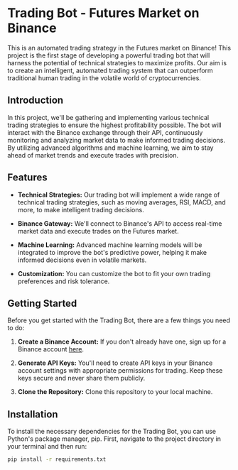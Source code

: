 # Trading Bot - Futures Market on Binance

This is an automated trading strategy in the Futures market on Binance! This project is the first stage of developing a powerful trading bot that will harness the potential of technical strategies to maximize profits. Our aim is to create an intelligent, automated trading system that can outperform traditional human trading in the volatile world of cryptocurrencies.

## Introduction

In this project, we'll be gathering and implementing various technical trading strategies to ensure the highest profitability possible. The bot will interact with the Binance exchange through their API, continuously monitoring and analyzing market data to make informed trading decisions. By utilizing advanced algorithms and machine learning, we aim to stay ahead of market trends and execute trades with precision.

## Features

- **Technical Strategies:** Our trading bot will implement a wide range of technical trading strategies, such as moving averages, RSI, MACD, and more, to make intelligent trading decisions.

- **Binance Gateway:** We'll connect to Binance's API to access real-time market data and execute trades on the Futures market.

- **Machine Learning:** Advanced machine learning models will be integrated to improve the bot's predictive power, helping it make informed decisions even in volatile markets.

- **Customization:** You can customize the bot to fit your own trading preferences and risk tolerance.

## Getting Started

Before you get started with the Trading Bot, there are a few things you need to do:

1. **Create a Binance Account:** If you don't already have one, sign up for a Binance account [here](https://www.binance.com/en/register).

2. **Generate API Keys:** You'll need to create API keys in your Binance account settings with appropriate permissions for trading. Keep these keys secure and never share them publicly.

3. **Clone the Repository:** Clone this repository to your local machine.

## Installation

To install the necessary dependencies for the Trading Bot, you can use Python's package manager, pip. First, navigate to the project directory in your terminal and then run:

```bash
pip install -r requirements.txt
